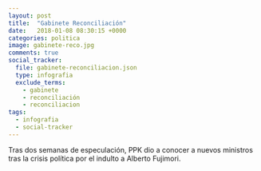 ```yaml
---
layout: post
title:  "Gabinete Reconciliación"
date:   2018-01-08 08:30:15 +0000
categories: politica
image: gabinete-reco.jpg
comments: true
social_tracker:
  file: gabinete-reconciliacion.json
  type: infografia
  exclude_terms:
    - gabinete
    - reconciliación
    - reconciliacion
tags:
  - infografia
  - social-tracker
---
```


Tras dos semanas de especulación, PPK dio a conocer a nuevos ministros tras la crisis política por el indulto a Alberto Fujimori.
